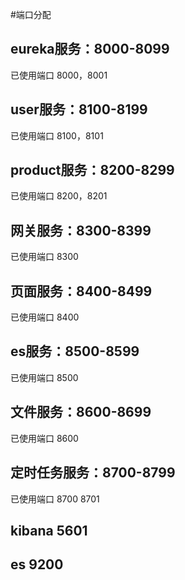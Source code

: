 #端口分配

## eureka服务：8000-8099
已使用端口 8000，8001
## user服务：8100-8199
已使用端口 8100，8101
## product服务：8200-8299
已使用端口 8200，8201
## 网关服务：8300-8399
已使用端口 8300

## 页面服务：8400-8499
已使用端口 8400

## es服务：8500-8599
已使用端口 8500

## 文件服务：8600-8699
已使用端口 8600

## 定时任务服务：8700-8799
已使用端口 8700 8701

## kibana 5601
## es 9200
